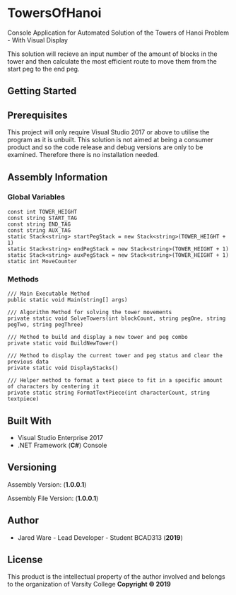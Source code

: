 # TowersOfHanoi
Console Application for Automated Solution of the Towers of Hanoi Problem - With Visual Display

This solution will recieve an input number of the amount of blocks in the tower and then calculate the most efficient route to move them from the start peg to the end peg.

## Getting Started


## Prerequisites
This project will only require Visual Studio 2017 or above to utilise the program as it is unbuilt. This solution is not aimed at being a consumer product and so the code release and debug versions are only to be examined. Therefore there is no installation needed.

## Assembly Information
### Global Variables
    const int TOWER_HEIGHT
    const string START_TAG
    const string END_TAG
    const string AUX_TAG
    static Stack<string> startPegStack = new Stack<string>(TOWER_HEIGHT + 1)
    static Stack<string> endPegStack = new Stack<string>(TOWER_HEIGHT + 1)
    static Stack<string> auxPegStack = new Stack<string>(TOWER_HEIGHT + 1)
    static int MoveCounter

### Methods
    /// Main Executable Method
    public static void Main(string[] args)
    
    /// Algorithm Method for solving the tower movements
    private static void SolveTowers(int blockCount, string pegOne, string pegTwo, string pegThree)
    
    /// Method to build and display a new tower and peg combo
    private static void BuildNewTower()
   
    /// Method to display the current tower and peg status and clear the previous data
    private static void DisplayStacks()
    
    /// Helper method to format a text piece to fit in a specific amount of characters by centering it
    private static string FormatTextPiece(int characterCount, string textpiece)
## Built With
- Visual Studio Enterprise 2017
- .NET Framework (**C#**) Console

## Versioning
Assembly Version: (**1.0.0.1**)

Assembly File Version: (**1.0.0.1**)

## Author
- Jared Ware - Lead Developer - Student BCAD313 (**2019**)

## License
This product is the intellectual property of the author involved and belongs to the organization of Varsity College **Copyright © 2019**
